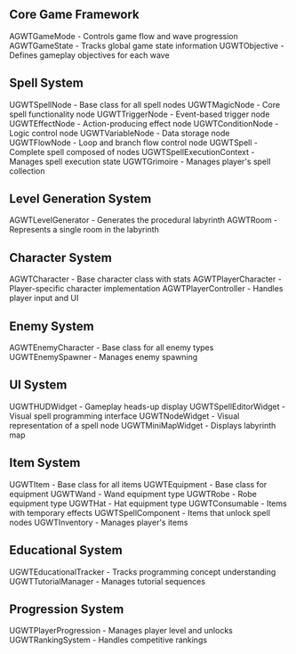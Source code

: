 ## Core Game Framework

AGWTGameMode - Controls game flow and wave progression
AGWTGameState - Tracks global game state information
UGWTObjective - Defines gameplay objectives for each wave

## Spell System

UGWTSpellNode - Base class for all spell nodes
UGWTMagicNode - Core spell functionality node
UGWTTriggerNode - Event-based trigger node
UGWTEffectNode - Action-producing effect node
UGWTConditionNode - Logic control node
UGWTVariableNode - Data storage node
UGWTFlowNode - Loop and branch flow control node
UGWTSpell - Complete spell composed of nodes
UGWTSpellExecutionContext - Manages spell execution state
UGWTGrimoire - Manages player's spell collection

## Level Generation System

AGWTLevelGenerator - Generates the procedural labyrinth
AGWTRoom - Represents a single room in the labyrinth

## Character System

AGWTCharacter - Base character class with stats
AGWTPlayerCharacter - Player-specific character implementation
AGWTPlayerController - Handles player input and UI

## Enemy System

AGWTEnemyCharacter - Base class for all enemy types
UGWTEnemySpawner - Manages enemy spawning


## UI System

UGWTHUDWidget - Gameplay heads-up display
UGWTSpellEditorWidget - Visual spell programming interface
UGWTNodeWidget - Visual representation of a spell node
UGWTMiniMapWidget - Displays labyrinth map

## Item System

UGWTItem - Base class for all items
UGWTEquipment - Base class for equipment
UGWTWand - Wand equipment type
UGWTRobe - Robe equipment type
UGWTHat - Hat equipment type
UGWTConsumable - Items with temporary effects
UGWTSpellComponent - Items that unlock spell nodes
UGWTInventory - Manages player's items

## Educational System

UGWTEducationalTracker - Tracks programming concept understanding
UGWTTutorialManager - Manages tutorial sequences

## Progression System

UGWTPlayerProgression - Manages player level and unlocks
UGWTRankingSystem - Handles competitive rankings